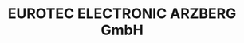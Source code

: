 ---
title: "EUROTEC ELECTRONIC ARZBERG GmbH"
url: /arzberg/eurotec-electronic-arzberg-gmbh/
shop: Elektronik
---